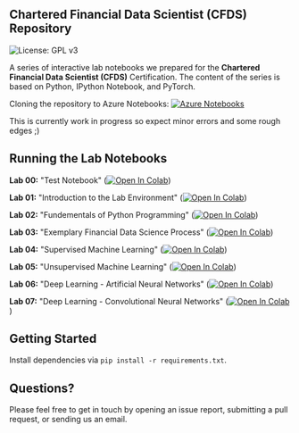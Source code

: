 ## Chartered Financial Data Scientist (CFDS) Repository

![License: GPL v3](https://img.shields.io/badge/License-GPLv3-blue.svg)

A series of interactive lab notebooks we prepared for the **Chartered Financial Data Scientist (CFDS)** Certification. The content of the series is based on Python, IPython Notebook, and PyTorch.

Cloning the repository to Azure Notebooks: [![Azure Notebooks](https://notebooks.azure.com/launch.png)](https://notebooks.azure.com/import/gh/GitiHubi/courseAIML)

This is currently work in progress so expect minor errors and some rough edges ;)

## Running the Lab Notebooks

**Lab 00:** "Test Notebook" ([![Open In Colab](https://colab.research.google.com/assets/colab-badge.svg)](https://colab.research.google.com/github/financial-data-science/CFDS-4/blob/master/lab_01/cfds_colab_01.ipynb))

**Lab 01:** "Introduction to the Lab Environment" ([![Open In Colab](https://colab.research.google.com/assets/colab-badge.svg)](https://colab.research.google.com/github/financial-data-science/CFDS-4/blob/master/lab_01/cfds_colab_01.ipynb))

**Lab 02:** "Fundementals of Python Programming" ([![Open In Colab](https://colab.research.google.com/assets/colab-badge.svg)](https://colab.research.google.com/github/financial-data-science/CFDS-4/blob/master/lab_02/cfds_colab_02.ipynb))

**Lab 03:** "Exemplary Financial Data Science Process" ([![Open In Colab](https://colab.research.google.com/assets/colab-badge.svg)](https://colab.research.google.com/github/financial-data-science/CFDS-4/blob/master/lab_03/cfds_colab_03.ipynb))

**Lab 04:** "Supervised Machine Learning" ([![Open In Colab](https://colab.research.google.com/assets/colab-badge.svg)](https://colab.research.google.com/github/financial-data-science/CFDS-4/blob/master/lab_04/cfds_colab_04.ipynb))

**Lab 05:** "Unsupervised Machine Learning" ([![Open In Colab](https://colab.research.google.com/assets/colab-badge.svg)](https://colab.research.google.com/github/financial-data-science/CFDS-4/blob/master/lab_05/cfds_colab_05.ipynb))

**Lab 06:** "Deep Learning - Artificial Neural Networks" ([![Open In Colab](https://colab.research.google.com/assets/colab-badge.svg)](https://colab.research.google.com/github/financial-data-science/CFDS-4/blob/master/lab_06/cfds_colab_06.ipynb))

**Lab 07:** "Deep Learning - Convolutional Neural Networks" ([![Open In Colab](https://colab.research.google.com/assets/colab-badge.svg)](https://colab.research.google.com/github/financial-data-science/CFDS-4/blob/master/lab_07/cfds_colab_07.ipynb))

## Getting Started

Install dependencies via `pip install -r requirements.txt`.

## Questions?

Please feel free to get in touch by opening an issue report, submitting a pull request, or sending us an email.
